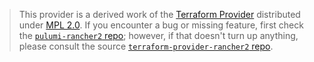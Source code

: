 > This provider is a derived work of the [Terraform Provider](https://github.com/rancher/terraform-provider-rancher2)
> distributed under [MPL 2.0](https://www.mozilla.org/en-US/MPL/2.0/). If you encounter a bug or missing feature,
> first check the [`pulumi-rancher2` repo](https://github.com/pulumi/pulumi-rancher2/issues); however, if that doesn't turn up anything,
> please consult the source [`terraform-provider-rancher2` repo](https://github.com/rancher/terraform-provider-rancher2/issues).